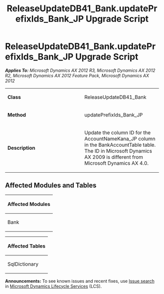 ﻿---
title: ReleaseUpdateDB41_Bank.updatePrefixIds_Bank_JP Upgrade Script
TOCTitle: ReleaseUpdateDB41_Bank.updatePrefixIds_Bank_JP Upgrade Script
ms:assetid: 674e8d42-5d9a-a717-99c7-61548411a0ec
ms:mtpsurl: https://msdn.microsoft.com/en-us/library/JJ719241(v=AX.60)
ms:contentKeyID: 49708779
ms.date: 05/18/2015
mtps_version: v=AX.60
---

# ReleaseUpdateDB41\_Bank.updatePrefixIds\_Bank\_JP Upgrade Script 


_**Applies To:** Microsoft Dynamics AX 2012 R3, Microsoft Dynamics AX 2012 R2, Microsoft Dynamics AX 2012 Feature Pack, Microsoft Dynamics AX 2012_

<table>
<colgroup>
<col style="width: 50%" />
<col style="width: 50%" />
</colgroup>
<tbody>
<tr class="odd">
<td><p><strong>Class</strong></p></td>
<td><p>ReleaseUpdateDB41_Bank</p></td>
</tr>
<tr class="even">
<td><p><strong>Method</strong></p></td>
<td><p>updatePrefixIds_Bank_JP</p></td>
</tr>
<tr class="odd">
<td><p><strong>Description</strong></p></td>
<td><p>Update the column ID for the AccountNameKana_JP column in the BankAccountTable table. The ID in Microsoft Dynamics AX 2009 is different from Microsoft Dynamics AX 4.0.</p></td>
</tr>
</tbody>
</table>


## Affected Modules and Tables

<table>
<colgroup>
<col style="width: 100%" />
</colgroup>
<thead>
<tr class="header">
<th><p>Affected Modules</p></th>
</tr>
</thead>
<tbody>
<tr class="odd">
<td><p>Bank</p></td>
</tr>
</tbody>
</table>


<table>
<colgroup>
<col style="width: 100%" />
</colgroup>
<thead>
<tr class="header">
<th><p>Affected Tables</p></th>
</tr>
</thead>
<tbody>
<tr class="odd">
<td><p>SqlDictionary</p></td>
</tr>
</tbody>
</table>

  
**Announcements:** To see known issues and recent fixes, use [Issue search](http://go.microsoft.com/fwlink/?linkid=389258) in [Microsoft Dynamics Lifecycle Services](http://go.microsoft.com/fwlink/?linkid=306505) (LCS).

